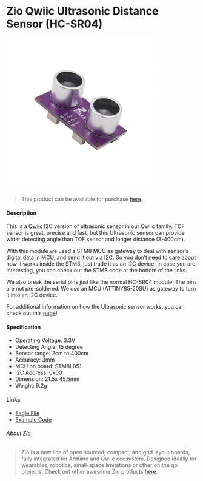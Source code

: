 # Zio Qwiic Ultrasonic Distance Sensor (HC-SR04)

![](usd.png)

> This product can be available for purchase [here](https://www.smart-prototyping.com/Zio-Ultrasonic-Distance-Sensor.html).



#### Description

This is a [Qwiic](https://www.smart-prototyping.com/Qwiic.html) I2C version of ultrasonic sensor in our Qwiic family. TOF sensor is great, precise and fast, but this Ultrasonic sensor can provide wider detecting angle than TOF sensor and longer distance (3-400cm).

With this module we used a STM8 MCU as gateway to deal with sensor’s digital data in MCU, and send it out via I2C. So you don’t need to care about how it works inside the STM8, just trade it as an I2C device. In case you are interesting, you can check out the STM8 code at the bottom of the links.

We also break the serial pins just like the normal HC-SR04 module. The pins are not pre-soldered. We use an MCU (ATTINY85-20SU) as gateway to turn it into an I2C device.

For additional information on how the Ultrasonic sensor works, you can check out this [page](http://arduinoinfo.mywikis.net/wiki/UltraSonicDistance)!



#### Specification

* Operating Voltage: 3.3V
* Detecting Angle: 15 degree
* Sensor range: 2cm to 400cm
* Accuracy: 3mm
* MCU on board: STM8L051
* I2C Address: 0x00
* Dimension: 21.5x 45.5mm
* Weight: 9.2g



#### Links

* [Eagle File](https://github.com/ZIOCC/Zio-Qwiic-Ultrasonic-Distance-Sensor/)
* [Example Code](https://github.com/ZIOCC/Zio-Qwiic-Ultrasonic-Distance-Sensor/tree/master/Arduino)





###### About Zio
> Zio is a new line of open sourced, compact, and grid layout boards, fully integrated for Arduino and Qwiic ecosystem. Designed ideally for wearables, robotics, small-space limitations or other on the go projects. Check out other awesome Zio products [here](https://www.smart-prototyping.com/Zio).
